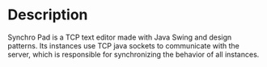 # Description
Synchro Pad is a TCP text editor made with Java Swing and design patterns. Its instances use TCP java sockets to communicate with the server, which is responsible for synchronizing the behavior of all instances.

